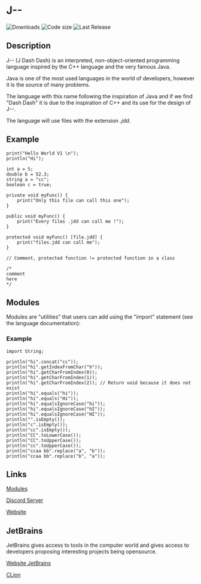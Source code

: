 # J--

![Downloads](https://img.shields.io/github/downloads/JDashDash/J--/total)
![Code size](https://img.shields.io/github/languages/code-size/JDashDash/J--)
![Last Release](https://img.shields.io/github/release/JDashDash/J--)

## Description

J-- (J Dash Dash) is an interpreted, non-object-oriented programming language inspired by the C++ language and the very famous Java.

Java is one of the most used languages in the world of developers, however it is the source of many problems.

The language with this name following the inspiration of Java and if we find "Dash Dash" it is due to the inspiration of C++ and its use for the design of J--.

The language will use files with the extension *.jdd*.

## Example
```
print("Hello World V1 \n");
println("Hi");

int a = 5;
double b = 52.3;
string a = "cc";
boolean c = true;

private void myFunc() {
    print("Only this file can call this one");
}

public void myFunc() {
    print("Every files .jdd can call me !");
}

protected void myFunc() [file.jdd] {
    print("files.jdd can call me");
}

// Comment, protected function != protected function in a class

/*
comment
here
*/
```

## Modules

Modules are "utilities" that users can add using the "import" statement (see the language documentation):

### Example

```
import String;

println("hi".concat("cc"));
println("hi".getIndexFromChar("h"));
println("hi".getCharFromIndex(0));
println("hi".getCharFromIndex(1));
println("hi".getCharFromIndex(2)); // Return void because it does not exist
println("hi".equals("hi"));
println("hi".equals("Hi"));
println("hi".equalsIgnoreCase("hi"));
println("hi".equalsIgnoreCase("hI"));
println("hi".equalsIgnoreCase("HI"));
println("".isEmpty());
println("c".isEmpty());
println("cc".isEmpty());
println("CC".toLowerCase());
println("CC".toUpperCase());
println("cc".toUpperCase());
println("ccaa bb".replace("a", "b"));
println("ccaa bb".replace("b", "a"));
```

## Links

[Modules](https://github.com/JDashDash/Modules)

[Discord Server]()

[Website]()

## JetBrains

JetBrains gives access to tools in the computer world and gives access to developers proposing interesting projects being opensource.

[Website JetBrains](https://www.jetbrains.com/)

[CLion](https://www.jetbrains.com/clion/)